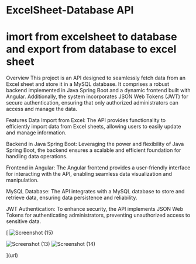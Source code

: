 
# ExcelSheet-Database API 

# imort from excelsheet to database and export from database to excel sheet
Overview
This project is an API designed to seamlessly fetch data from an Excel sheet and store it in a MySQL database. It comprises a robust backend implemented in Java Spring Boot and a dynamic frontend built with Angular. Additionally, the system incorporates JSON Web Tokens (JWT) for secure authentication, ensuring that only authorized administrators can access and manage the data.

Features
Data Import from Excel: The API provides functionality to efficiently import data from Excel sheets, allowing users to easily update and manage information.

Backend in Java Spring Boot: Leveraging the power and flexibility of Java Spring Boot, the backend ensures a scalable and efficient foundation for handling data operations.

Frontend in Angular: The Angular frontend provides a user-friendly interface for interacting with the API, enabling seamless data visualization and manipulation.

MySQL Database: The API integrates with a MySQL database to store and retrieve data, ensuring data persistence and reliability.

JWT Authentication: To enhance security, the API implements JSON Web Tokens for authenticating administrators, preventing unauthorized access to sensitive data.


[
![Screenshot (15)](https://github.com/adityasurya4103/Authentication-JsonWebToken-JWT-Spring-Boot-Angular/assets/97177344/a752eae6-f34c-4c22-b920-420e0a515223)

![Screenshot (13)](https://github.com/adityasurya4103/Authentication-JsonWebToken-JWT-Spring-Boot-Angular/assets/97177344/d95af006-ee41-4eda-80b7-0c3c8f0cf42f)
![Screenshot (14)](https://github.com/adityasurya4103/Authentication-JsonWebToken-JWT-Spring-Boot-Angular/assets/97177344/5cae2a60-98cf-4ded-b40c-76c9fa939ada)

](url)
